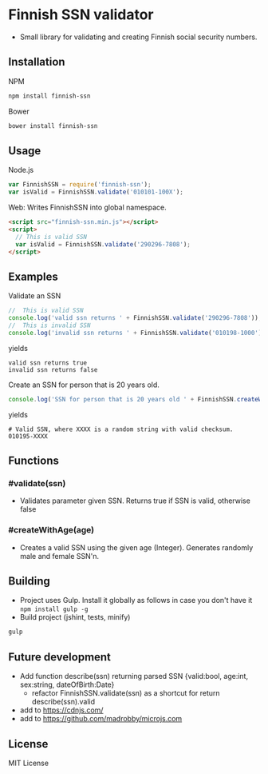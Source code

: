 Finnish SSN validator
=====================

- Small library for validating and creating Finnish social security numbers.

Installation
------------

NPM

```sh
npm install finnish-ssn
```

Bower

```sh
bower install finnish-ssn
```

Usage
-----

Node.js

``` js
var FinnishSSN = require('finnish-ssn');
var isValid = FinnishSSN.validate('010101-100X');
```

Web: Writes FinnishSSN into global namespace.

``` html
<script src="finnish-ssn.min.js"></script>
<script>
  // This is valid SSN
  var isValid = FinnishSSN.validate('290296-7808');
</script>

```

Examples
--------

Validate an SSN

``` js
//  This is valid SSN
console.log('valid ssn returns ' + FinnishSSN.validate('290296-7808'));
//  This is invalid SSN
console.log('invalid ssn returns ' + FinnishSSN.validate('010198-1000'));
```

yields

```
valid ssn returns true
invalid ssn returns false
```

Create an SSN for person that is 20 years old.

``` js
console.log('SSN for person that is 20 years old ' + FinnishSSN.createWithAge(20));
```

yields

```
# Valid SSN, where XXXX is a random string with valid checksum.
010195-XXXX
```

Functions
---------

### #validate(ssn)

- Validates parameter given SSN. Returns true if SSN is valid, otherwise false

### #createWithAge(age)

- Creates a valid SSN using the given age (Integer). Generates randomly male and female SSN'n.

Building
--------
- Project uses Gulp. Install it globally as follows in case you don't have it `npm install gulp -g`
- Build project (jshint, tests, minify)

```sh
gulp
```

Future development
------------------
- Add function describe(ssn) returning parsed SSN {valid:bool, age:int, sex:string, dateOfBirth:Date}
  - refactor FinnishSSN.validate(ssn) as a shortcut for return describe(ssn).valid
- add to https://cdnjs.com/
- add to https://github.com/madrobby/microjs.com

License
-------

MIT License
